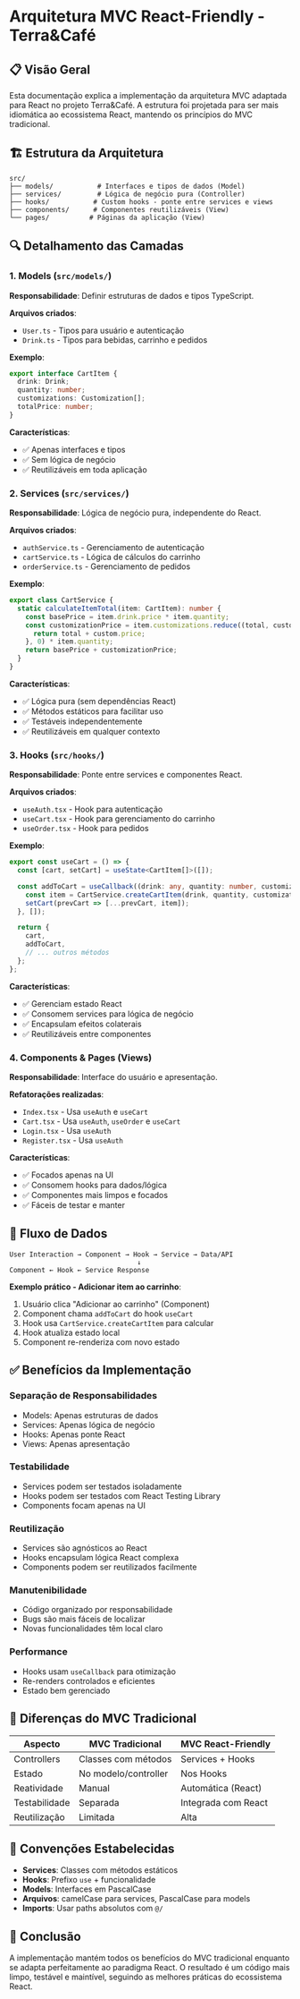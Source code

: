 
# Arquitetura MVC React-Friendly - Terra&Café

## 📋 Visão Geral

Esta documentação explica a implementação da arquitetura MVC adaptada para React no projeto Terra&Café. A estrutura foi projetada para ser mais idiomática ao ecossistema React, mantendo os princípios do MVC tradicional.

## 🏗️ Estrutura da Arquitetura

```
src/
├── models/           # Interfaces e tipos de dados (Model)
├── services/         # Lógica de negócio pura (Controller)
├── hooks/           # Custom hooks - ponte entre services e views
├── components/      # Componentes reutilizáveis (View)
└── pages/          # Páginas da aplicação (View)
```

## 🔍 Detalhamento das Camadas

### 1. **Models (`src/models/`)**
**Responsabilidade**: Definir estruturas de dados e tipos TypeScript.

**Arquivos criados**:
- `User.ts` - Tipos para usuário e autenticação
- `Drink.ts` - Tipos para bebidas, carrinho e pedidos

**Exemplo**:
```typescript
export interface CartItem {
  drink: Drink;
  quantity: number;
  customizations: Customization[];
  totalPrice: number;
}
```

**Características**:
- ✅ Apenas interfaces e tipos
- ✅ Sem lógica de negócio
- ✅ Reutilizáveis em toda aplicação

### 2. **Services (`src/services/`)**
**Responsabilidade**: Lógica de negócio pura, independente do React.

**Arquivos criados**:
- `authService.ts` - Gerenciamento de autenticação
- `cartService.ts` - Lógica de cálculos do carrinho
- `orderService.ts` - Gerenciamento de pedidos

**Exemplo**:
```typescript
export class CartService {
  static calculateItemTotal(item: CartItem): number {
    const basePrice = item.drink.price * item.quantity;
    const customizationPrice = item.customizations.reduce((total, custom) => {
      return total + custom.price;
    }, 0) * item.quantity;
    return basePrice + customizationPrice;
  }
}
```

**Características**:
- ✅ Lógica pura (sem dependências React)
- ✅ Métodos estáticos para facilitar uso
- ✅ Testáveis independentemente
- ✅ Reutilizáveis em qualquer contexto

### 3. **Hooks (`src/hooks/`)**
**Responsabilidade**: Ponte entre services e componentes React.

**Arquivos criados**:
- `useAuth.tsx` - Hook para autenticação
- `useCart.tsx` - Hook para gerenciamento do carrinho
- `useOrder.tsx` - Hook para pedidos

**Exemplo**:
```typescript
export const useCart = () => {
  const [cart, setCart] = useState<CartItem[]>([]);

  const addToCart = useCallback((drink: any, quantity: number, customizations: Customization[]) => {
    const item = CartService.createCartItem(drink, quantity, customizations);
    setCart(prevCart => [...prevCart, item]);
  }, []);

  return {
    cart,
    addToCart,
    // ... outros métodos
  };
};
```

**Características**:
- ✅ Gerenciam estado React
- ✅ Consomem services para lógica de negócio
- ✅ Encapsulam efeitos colaterais
- ✅ Reutilizáveis entre componentes

### 4. **Components & Pages (Views)**
**Responsabilidade**: Interface do usuário e apresentação.

**Refatorações realizadas**:
- `Index.tsx` - Usa `useAuth` e `useCart`
- `Cart.tsx` - Usa `useAuth`, `useOrder` e `useCart`
- `Login.tsx` - Usa `useAuth`
- `Register.tsx` - Usa `useAuth`

**Características**:
- ✅ Focados apenas na UI
- ✅ Consomem hooks para dados/lógica
- ✅ Componentes mais limpos e focados
- ✅ Fáceis de testar e manter

## 🔄 Fluxo de Dados

```
User Interaction → Component → Hook → Service → Data/API
                                ↓
Component ← Hook ← Service Response
```

**Exemplo prático - Adicionar item ao carrinho**:
1. Usuário clica "Adicionar ao carrinho" (Component)
2. Component chama `addToCart` do hook `useCart`
3. Hook usa `CartService.createCartItem` para calcular
4. Hook atualiza estado local
5. Component re-renderiza com novo estado

## ✅ Benefícios da Implementação

### **Separação de Responsabilidades**
- Models: Apenas estruturas de dados
- Services: Apenas lógica de negócio
- Hooks: Apenas ponte React
- Views: Apenas apresentação

### **Testabilidade**
- Services podem ser testados isoladamente
- Hooks podem ser testados com React Testing Library
- Components focam apenas na UI

### **Reutilização**
- Services são agnósticos ao React
- Hooks encapsulam lógica React complexa
- Components podem ser reutilizados facilmente

### **Manutenibilidade**
- Código organizado por responsabilidade
- Bugs são mais fáceis de localizar
- Novas funcionalidades têm local claro

### **Performance**
- Hooks usam `useCallback` para otimização
- Re-renders controlados e eficientes
- Estado bem gerenciado

## 🔧 Diferenças do MVC Tradicional

| Aspecto | MVC Tradicional | MVC React-Friendly |
|---------|----------------|-------------------|
| Controllers | Classes com métodos | Services + Hooks |
| Estado | No modelo/controller | Nos Hooks |
| Reatividade | Manual | Automática (React) |
| Testabilidade | Separada | Integrada com React |
| Reutilização | Limitada | Alta |


## 📝 Convenções Estabelecidas

- **Services**: Classes com métodos estáticos
- **Hooks**: Prefixo `use` + funcionalidade
- **Models**: Interfaces em PascalCase
- **Arquivos**: camelCase para services, PascalCase para models
- **Imports**: Usar paths absolutos com `@/`

## 🎯 Conclusão

A implementação mantém todos os benefícios do MVC tradicional enquanto se adapta perfeitamente ao paradigma React. O resultado é um código mais limpo, testável e maintível, seguindo as melhores práticas do ecossistema React.
